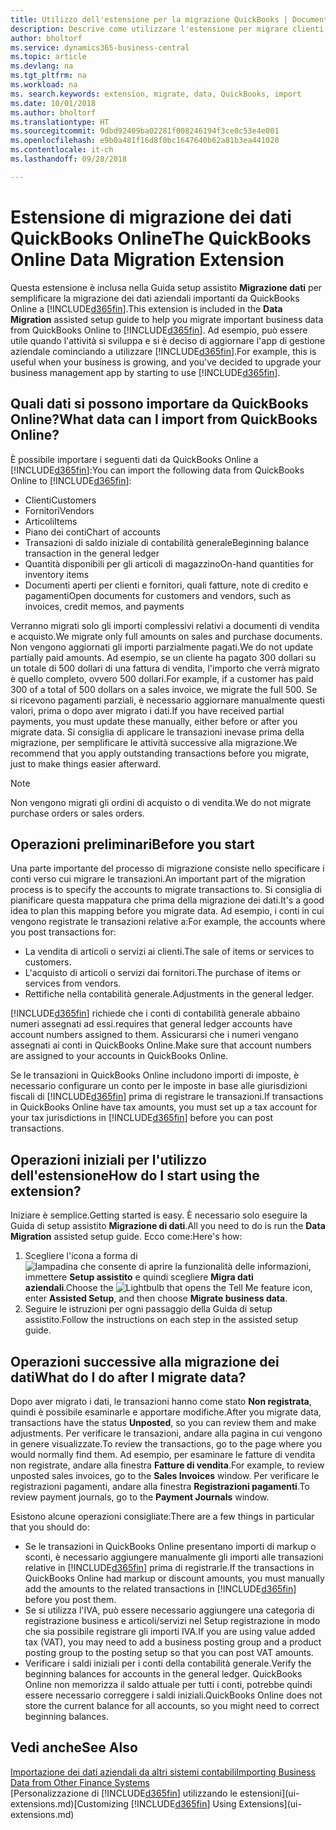 ```yaml
---
title: Utilizzo dell'estensione per la migrazione QuickBooks | Documenti Microsoft
description: Descrive come utilizzare l'estensione per migrare clienti, fornitori, articoli e conti da QuickBooks Online a Business Central.
author: bholtorf
ms.service: dynamics365-business-central
ms.topic: article
ms.devlang: na
ms.tgt_pltfrm: na
ms.workload: na
ms. search.keywords: extension, migrate, data, QuickBooks, import
ms.date: 10/01/2018
ms.author: bholtorf
ms.translationtype: HT
ms.sourcegitcommit: 9dbd92409ba02281f008246194f3ce0c53e4e001
ms.openlocfilehash: e9b0a481f16d8f0bc1647640b62a81b3ea441028
ms.contentlocale: it-ch
ms.lasthandoff: 09/28/2018

---
```


# <a name="the-quickbooks-online-data-migration-extension"></a><span data-ttu-id="2b7e9-103">Estensione di migrazione dei dati QuickBooks Online</span><span class="sxs-lookup"><span data-stu-id="2b7e9-103">The QuickBooks Online Data Migration Extension</span></span>
<span data-ttu-id="2b7e9-104">Questa estensione è inclusa nella Guida setup assistito **Migrazione dati** per semplificare la migrazione dei dati aziendali importanti da QuickBooks Online a [!INCLUDE[d365fin](includes/d365fin_md.md)].</span><span class="sxs-lookup"><span data-stu-id="2b7e9-104">This extension is included in the **Data Migration** assisted setup guide to help you migrate important business data from QuickBooks Online to [!INCLUDE[d365fin](includes/d365fin_md.md)].</span></span> <span data-ttu-id="2b7e9-105">Ad esempio, può essere utile quando l'attività si sviluppa e si è deciso di aggiornare l'app di gestione aziendale cominciando a utilizzare [!INCLUDE[d365fin](includes/d365fin_md.md)].</span><span class="sxs-lookup"><span data-stu-id="2b7e9-105">For example, this is useful when your business is growing, and you've decided to upgrade your business management app by starting to use [!INCLUDE[d365fin](includes/d365fin_md.md)].</span></span>

## <a name="what-data-can-i-import-from-quickbooks-online"></a><span data-ttu-id="2b7e9-106">Quali dati si possono importare da QuickBooks Online?</span><span class="sxs-lookup"><span data-stu-id="2b7e9-106">What data can I import from QuickBooks Online?</span></span>
<span data-ttu-id="2b7e9-107">È possibile importare i seguenti dati da QuickBooks Online a [!INCLUDE[d365fin](includes/d365fin_md.md)]:</span><span class="sxs-lookup"><span data-stu-id="2b7e9-107">You can import the following data from QuickBooks Online to [!INCLUDE[d365fin](includes/d365fin_md.md)]:</span></span>  

* <span data-ttu-id="2b7e9-108">Clienti</span><span class="sxs-lookup"><span data-stu-id="2b7e9-108">Customers</span></span>
* <span data-ttu-id="2b7e9-109">Fornitori</span><span class="sxs-lookup"><span data-stu-id="2b7e9-109">Vendors</span></span>
* <span data-ttu-id="2b7e9-110">Articoli</span><span class="sxs-lookup"><span data-stu-id="2b7e9-110">Items</span></span>
* <span data-ttu-id="2b7e9-111">Piano dei conti</span><span class="sxs-lookup"><span data-stu-id="2b7e9-111">Chart of accounts</span></span>
* <span data-ttu-id="2b7e9-112">Transazioni di saldo iniziale di contabilità generale</span><span class="sxs-lookup"><span data-stu-id="2b7e9-112">Beginning balance transaction in the general ledger</span></span>
* <span data-ttu-id="2b7e9-113">Quantità disponibili per gli articoli di magazzino</span><span class="sxs-lookup"><span data-stu-id="2b7e9-113">On-hand quantities for inventory items</span></span>
* <span data-ttu-id="2b7e9-114">Documenti aperti per clienti e fornitori, quali fatture, note di credito e pagamenti</span><span class="sxs-lookup"><span data-stu-id="2b7e9-114">Open documents for customers and vendors, such as invoices, credit memos, and payments</span></span>

<span data-ttu-id="2b7e9-115">Verranno migrati solo gli importi complessivi relativi a documenti di vendita e acquisto.</span><span class="sxs-lookup"><span data-stu-id="2b7e9-115">We migrate only full amounts on sales and purchase documents.</span></span> <span data-ttu-id="2b7e9-116">Non vengono aggiornati gli importi parzialmente pagati.</span><span class="sxs-lookup"><span data-stu-id="2b7e9-116">We do not update partially paid amounts.</span></span> <span data-ttu-id="2b7e9-117">Ad esempio, se un cliente ha pagato 300 dollari su un totale di 500 dollari di una fattura di vendita, l'importo che verrà migrato è quello completo, ovvero 500 dollari.</span><span class="sxs-lookup"><span data-stu-id="2b7e9-117">For example, if a customer has paid 300 of a total of 500 dollars on a sales invoice, we migrate the full 500.</span></span> <span data-ttu-id="2b7e9-118">Se si ricevono pagamenti parziali, è necessario aggiornare manualmente questi valori, prima o dopo aver migrato i dati.</span><span class="sxs-lookup"><span data-stu-id="2b7e9-118">If you have received partial payments, you must update these manually, either before or after you migrate data.</span></span> <span data-ttu-id="2b7e9-119">Si consiglia di applicare le transazioni inevase prima della migrazione, per semplificare le attività successive alla migrazione.</span><span class="sxs-lookup"><span data-stu-id="2b7e9-119">We recommend that you apply outstanding transactions before you migrate, just to make things easier afterward.</span></span>

> [!NOTE]  
>   <span data-ttu-id="2b7e9-120">Non vengono migrati gli ordini di acquisto o di vendita.</span><span class="sxs-lookup"><span data-stu-id="2b7e9-120">We do not migrate purchase orders or sales orders.</span></span>

## <a name="before-you-start"></a><span data-ttu-id="2b7e9-121">Operazioni preliminari</span><span class="sxs-lookup"><span data-stu-id="2b7e9-121">Before you start</span></span>
<span data-ttu-id="2b7e9-122">Una parte importante del processo di migrazione consiste nello specificare i conti verso cui migrare le transazioni.</span><span class="sxs-lookup"><span data-stu-id="2b7e9-122">An important part of the migration process is to specify the accounts to migrate transactions to.</span></span> <span data-ttu-id="2b7e9-123">Si consiglia di pianificare questa mappatura che prima della migrazione dei dati.</span><span class="sxs-lookup"><span data-stu-id="2b7e9-123">It's a good idea to plan this mapping before you migrate data.</span></span> <span data-ttu-id="2b7e9-124">Ad esempio, i conti in cui vengono registrate le transazioni relative a:</span><span class="sxs-lookup"><span data-stu-id="2b7e9-124">For example, the accounts where you post transactions for:</span></span>  

* <span data-ttu-id="2b7e9-125">La vendita di articoli o servizi ai clienti.</span><span class="sxs-lookup"><span data-stu-id="2b7e9-125">The sale of items or services to customers.</span></span>
* <span data-ttu-id="2b7e9-126">L'acquisto di articoli o servizi dai fornitori.</span><span class="sxs-lookup"><span data-stu-id="2b7e9-126">The purchase of items or services from vendors.</span></span>  
* <span data-ttu-id="2b7e9-127">Rettifiche nella contabilità generale.</span><span class="sxs-lookup"><span data-stu-id="2b7e9-127">Adjustments in the general ledger.</span></span>  

[!INCLUDE[d365fin](includes/d365fin_md.md)] <span data-ttu-id="2b7e9-128">richiede che i conti di contabilità generale abbaino numeri assegnati ad essi.</span><span class="sxs-lookup"><span data-stu-id="2b7e9-128">requires that general ledger accounts have account numbers assigned to them.</span></span> <span data-ttu-id="2b7e9-129">Assicurarsi che i numeri vengano assegnati ai conti in QuickBooks Online.</span><span class="sxs-lookup"><span data-stu-id="2b7e9-129">Make sure that account numbers are assigned to your accounts in QuickBooks Online.</span></span>

<span data-ttu-id="2b7e9-130">Se le transazioni in QuickBooks Online includono importi di imposte, è necessario configurare un conto per le imposte in base alle giurisdizioni fiscali di [!INCLUDE[d365fin](includes/d365fin_md.md)] prima di registrare le transazioni.</span><span class="sxs-lookup"><span data-stu-id="2b7e9-130">If transactions in QuickBooks Online have tax amounts, you must set up a tax account for your tax jurisdictions in [!INCLUDE[d365fin](includes/d365fin_md.md)] before you can post transactions.</span></span>

## <a name="how-do-i-start-using-the-extension"></a><span data-ttu-id="2b7e9-131">Operazioni iniziali per l'utilizzo dell'estensione</span><span class="sxs-lookup"><span data-stu-id="2b7e9-131">How do I start using the extension?</span></span>
<span data-ttu-id="2b7e9-132">Iniziare è semplice.</span><span class="sxs-lookup"><span data-stu-id="2b7e9-132">Getting started is easy.</span></span> <span data-ttu-id="2b7e9-133">È necessario solo eseguire la Guida di setup assistito **Migrazione di dati**.</span><span class="sxs-lookup"><span data-stu-id="2b7e9-133">All you need to do is run the **Data Migration** assisted setup guide.</span></span> <span data-ttu-id="2b7e9-134">Ecco come:</span><span class="sxs-lookup"><span data-stu-id="2b7e9-134">Here's how:</span></span>

1. <span data-ttu-id="2b7e9-135">Scegliere l'icona a forma di ![lampadina che consente di aprire la funzionalità delle informazioni](media/ui-search/search_small.png "Informazioni sull'operazione che si desidera eseguire"), immettere **Setup assistito** e quindi scegliere **Migra dati aziendali**.</span><span class="sxs-lookup"><span data-stu-id="2b7e9-135">Choose the ![Lightbulb that opens the Tell Me feature](media/ui-search/search_small.png "Tell me what you want to do") icon, enter **Assisted Setup**, and then choose **Migrate business data**.</span></span>
2. <span data-ttu-id="2b7e9-136">Seguire le istruzioni per ogni passaggio della Guida di setup assistito.</span><span class="sxs-lookup"><span data-stu-id="2b7e9-136">Follow the instructions on each step in the assisted setup guide.</span></span>

## <a name="what-do-i-do-after-i-migrate-data"></a><span data-ttu-id="2b7e9-137">Operazioni successive alla migrazione dei dati</span><span class="sxs-lookup"><span data-stu-id="2b7e9-137">What do I do after I migrate data?</span></span>
<span data-ttu-id="2b7e9-138">Dopo aver migrato i dati, le transazioni hanno come stato **Non registrata**, quindi è possibile esaminarle e apportare modifiche.</span><span class="sxs-lookup"><span data-stu-id="2b7e9-138">After you migrate data, transactions have the status **Unposted**, so you can review them and make adjustments.</span></span> <span data-ttu-id="2b7e9-139">Per verificare le transazioni, andare alla pagina in cui vengono in genere visualizzate.</span><span class="sxs-lookup"><span data-stu-id="2b7e9-139">To review the transactions, go to the page where you would normally find them.</span></span> <span data-ttu-id="2b7e9-140">Ad esempio, per esaminare le fatture di vendita non registrate, andare alla finestra **Fatture di vendita**.</span><span class="sxs-lookup"><span data-stu-id="2b7e9-140">For example, to review unposted sales invoices, go to the **Sales Invoices** window.</span></span> <span data-ttu-id="2b7e9-141">Per verificare le registrazioni pagamenti, andare alla finestra **Registrazioni pagamenti**.</span><span class="sxs-lookup"><span data-stu-id="2b7e9-141">To review payment journals, go to the **Payment Journals** window.</span></span>   

<span data-ttu-id="2b7e9-142">Esistono alcune operazioni consigliate:</span><span class="sxs-lookup"><span data-stu-id="2b7e9-142">There are a few things in particular that you should do:</span></span>

* <span data-ttu-id="2b7e9-143">Se le transazioni in QuickBooks Online presentano importi di markup o sconti, è necessario aggiungere manualmente gli importi alle transazioni relative in [!INCLUDE[d365fin](includes/d365fin_md.md)] prima di registrarle.</span><span class="sxs-lookup"><span data-stu-id="2b7e9-143">If the transactions in QuickBooks Online had markup or discount amounts, you must manually add the amounts to the related transactions in [!INCLUDE[d365fin](includes/d365fin_md.md)] before you post them.</span></span>
* <span data-ttu-id="2b7e9-144">Se si utilizza l'IVA, può essere necessario aggiungere una categoria di registrazione business e articoli/servizi nel Setup registrazione in modo che sia possibile registrare gli importi IVA.</span><span class="sxs-lookup"><span data-stu-id="2b7e9-144">If you are using value added tax (VAT), you may need to add a business posting group and a product posting group to the posting setup so that you can post VAT amounts.</span></span>
* <span data-ttu-id="2b7e9-145">Verificare i saldi iniziali per i conti della contabilità generale.</span><span class="sxs-lookup"><span data-stu-id="2b7e9-145">Verify the beginning balances for accounts in the general ledger.</span></span> <span data-ttu-id="2b7e9-146">QuickBooks Online non memorizza il saldo attuale per tutti i conti, potrebbe quindi essere necessario correggere i saldi iniziali.</span><span class="sxs-lookup"><span data-stu-id="2b7e9-146">QuickBooks Online does not store the current balance for all accounts, so you might need to correct beginning balances.</span></span>

## <a name="see-also"></a><span data-ttu-id="2b7e9-147">Vedi anche</span><span class="sxs-lookup"><span data-stu-id="2b7e9-147">See Also</span></span>
[<span data-ttu-id="2b7e9-148">Importazione dei dati aziendali da altri sistemi contabili</span><span class="sxs-lookup"><span data-stu-id="2b7e9-148">Importing Business Data from Other Finance Systems</span></span>](across-import-data-configuration-packages.md)  
<span data-ttu-id="2b7e9-149">[Personalizzazione di [!INCLUDE[d365fin](includes/d365fin_md.md)] utilizzando le estensioni](ui-extensions.md)</span><span class="sxs-lookup"><span data-stu-id="2b7e9-149">[Customizing [!INCLUDE[d365fin](includes/d365fin_md.md)] Using Extensions](ui-extensions.md)</span></span>  

